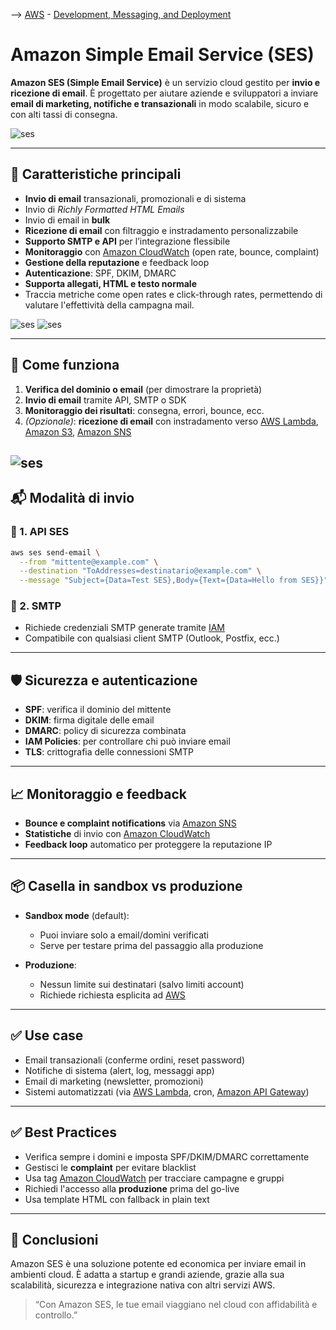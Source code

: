 --> [AWS](/00-Intro/AWS.md)  -  [Development, Messaging, and Deployment](/05-Development-Messaging-Deploying/Development-Messaging-and-Deployment.md)
# Amazon Simple Email Service (SES)

**Amazon SES (Simple Email Service)** è un servizio cloud gestito per **invio e ricezione di email**. È progettato per aiutare aziende e sviluppatori a inviare **email di marketing, notifiche e transazionali** in modo scalabile, sicuro e con alti tassi di consegna.

![ses](ses-better.png)

---

## 🧩 Caratteristiche principali

- **Invio di email** transazionali, promozionali e di sistema
- Invio di *Richly Formatted HTML Emails*
- Invio di email in **bulk**
- **Ricezione di email** con filtraggio e instradamento personalizzabile
- **Supporto SMTP e API** per l’integrazione flessibile
- **Monitoraggio** con [Amazon CloudWatch](/08-Auditing-Monitoring-Logging/Amazon-CloudWatch.md) (open rate, bounce, complaint)
- **Gestione della reputazione** e feedback loop
- **Autenticazione**: SPF, DKIM, DMARC
- **Supporta allegati, HTML e testo normale**
- Traccia metriche come open rates e click-through rates, permettendo di valutare l'effettività della campagna mail.

![ses](ses-receive.png)
![ses](ses-send.webp)

---

## 🚀 Come funziona

1. **Verifica del dominio o email** (per dimostrare la proprietà)
2. **Invio di email** tramite API, SMTP o SDK
3. **Monitoraggio dei risultati**: consegna, errori, bounce, ecc.
4. *(Opzionale)*: **ricezione di email** con instradamento verso [AWS Lambda](/01-Compute-options/AWS-Lambda.md), [Amazon S3](/02-Storage-services/Amazon-S3.md), [Amazon SNS](/05-Development-Messaging-Deploying/Amazon-SNS.md)

![ses](ses-monitor.png)
---

## 📬 Modalità di invio

### 📡 1. API SES

```bash
aws ses send-email \
  --from "mittente@example.com" \
  --destination "ToAddresses=destinatario@example.com" \
  --message "Subject={Data=Test SES},Body={Text={Data=Hello from SES}}"
```

### 🔐 2. SMTP

- Richiede credenziali SMTP generate tramite [IAM](/09-Sicurezza-Compliance-Governance/Sicurezza/AWS-IAM.md)
- Compatibile con qualsiasi client SMTP (Outlook, Postfix, ecc.)

---

## 🛡️ Sicurezza e autenticazione

- **SPF**: verifica il dominio del mittente
- **DKIM**: firma digitale delle email
- **DMARC**: policy di sicurezza combinata
- **IAM Policies**: per controllare chi può inviare email
- **TLS**: crittografia delle connessioni SMTP

---

## 📈 Monitoraggio e feedback

- **Bounce e complaint notifications** via [Amazon SNS](/05-Development-Messaging-Deploying/Amazon-SNS.md)
- **Statistiche** di invio con [Amazon CloudWatch](/08-Auditing-Monitoring-Logging/Amazon-CloudWatch.md)
- **Feedback loop** automatico per proteggere la reputazione IP

---

## 📦 Casella in sandbox vs produzione

- **Sandbox mode** (default):
  - Puoi inviare solo a email/domìni verificati
  - Serve per testare prima del passaggio alla produzione

- **Produzione**:
  - Nessun limite sui destinatari (salvo limiti account)
  - Richiede richiesta esplicita ad [AWS](/00-Intro/AWS.md)

---

## ✅ Use case

- Email transazionali (conferme ordini, reset password)
- Notifiche di sistema (alert, log, messaggi app)
- Email di marketing (newsletter, promozioni)
- Sistemi automatizzati (via [AWS Lambda](/01-Compute-options/AWS-Lambda.md), cron, [Amazon API Gateway](/Others/Amazon-API-Gateway.md))

---

## ✅ Best Practices

- Verifica sempre i domini e imposta SPF/DKIM/DMARC correttamente
- Gestisci le **complaint** per evitare blacklist
- Usa tag [Amazon CloudWatch](/08-Auditing-Monitoring-Logging/Amazon-CloudWatch.md) per tracciare campagne e gruppi
- Richiedi l'accesso alla **produzione** prima del go-live
- Usa template HTML con fallback in plain text

---

## 📌 Conclusioni

Amazon SES è una soluzione potente ed economica per inviare email in ambienti cloud. È adatta a startup e grandi aziende, grazie alla sua scalabilità, sicurezza e integrazione nativa con altri servizi AWS.

> “Con Amazon SES, le tue email viaggiano nel cloud con affidabilità e controllo.”
